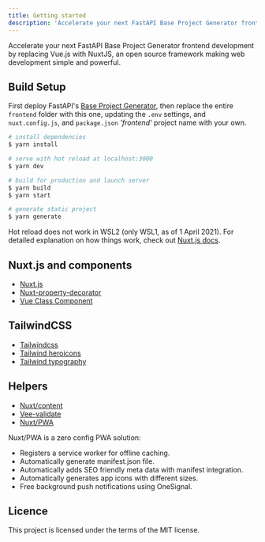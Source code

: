 ```yaml
---
title: Getting started
description: 'Accelerate your next FastAPI Base Project Generator frontend development by replacing Vue.js with NuxtJS, an open source framework making web development simple and powerful.'
---
```


Accelerate your next FastAPI Base Project Generator frontend development by replacing Vue.js with NuxtJS, an open source framework making web development simple and powerful.

## Build Setup

First deploy FastAPI's [Base Project Generator](https://github.com/tiangolo/full-stack-fastapi-postgresql), then replace the entire `frontend` folder with this one, updating the `.env` settings, and `nuxt.config.js`, and `package.json` <i>'frontend'</i> project name with your own.

```bash
# install dependencies
$ yarn install

# serve with hot reload at localhost:3000
$ yarn dev

# build for production and launch server
$ yarn build
$ yarn start

# generate static project
$ yarn generate
```

Hot reload does not work in WSL2 (only WSL1, as of 1 April 2021). For detailed explanation on how things work, check out [Nuxt.js docs](https://nuxtjs.org).

## Nuxt.js and components

- [Nuxt.js](https://nuxtjs.org/)
- [Nuxt-property-decorator](https://github.com/nuxt-community/nuxt-property-decorator)
- [Vue Class Component](https://class-component.vuejs.org/)

## TailwindCSS

- [Tailwindcss](https://tailwindcss.com/)
- [Tailwind heroicons](https://heroicons.com/)
- [Tailwind typography](https://github.com/tailwindlabs/tailwindcss-typography)

## Helpers

- [Nuxt/content](https://content.nuxtjs.org/)
- [Vee-validate](https://vee-validate.logaretm.com/v3/)
- [Nuxt/PWA](https://pwa.nuxtjs.org/)

Nuxt/PWA is a zero config PWA solution:

- Registers a service worker for offline caching.
- Automatically generate manifest.json file.
- Automatically adds SEO friendly meta data with manifest integration.
- Automatically generates app icons with different sizes.
- Free background push notifications using OneSignal.

## Licence

This project is licensed under the terms of the MIT license.